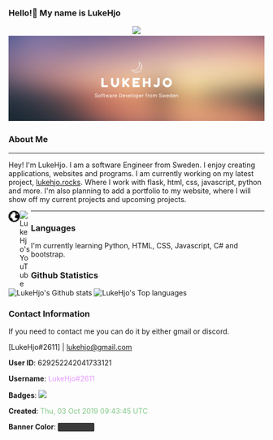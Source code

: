 ### Hello!👋 My name is LukeHjo

<div align="center">
  <a href="https://lukehjo.rocks/" target="_blank">
    <img src="./assets/githubportfolio.gif">
  </a>
  <img src="./assets/LukeHjo.png">
</div>

### About Me
---

Hey! I'm LukeHjo. I am a software Engineer from Sweden. I enjoy creating applications, websites and programs.
I am currently working on my latest project, [lukehjo.rocks](https://lukehjo.rocks). Where I work with flask, html, css, javascript, python and more.
I'm also planning to add a portfolio to my website, where I will show off my current projects and upcoming projects.

[<img align="left" alt="LukeHjo's Portfolio" width="22px" src="https://raw.githubusercontent.com/iconic/open-iconic/master/svg/globe.svg" />](https://lukehjo.rocks/)
[<img align="left" alt="LukeHjo's YouTube" width="22px" src="https://cdn.jsdelivr.net/npm/simple-icons@v3/icons/youtube.svg" />](https://www.youtube.com/channel/UC_-YAH9OBLVVWom_wV4HHxw)

---
### Languages 

I'm currently learning Python, HTML, CSS, Javascript, C# and bootstrap.

### Github Statistics

![LukeHjo's Github stats](https://github-readme-stats.vercel.app/api?username=luke-beep&show_icons=true&theme=tokyonight)
![LukeHjo's Top languages](https://github-readme-stats.vercel.app/api/top-langs/?username=luke-beep&theme=tokyonight)


### Contact Information

If you need to contact me you can do it by either gmail or discord.

[LukeHjo#2611] | lukehjo@gmail.com 

<div class="col-md-4 withdarker"><!----><p><span class="fas fa-user"></span> <strong>User  ID</strong>: <span class="resulth">629252242041733121</span></p><p><span class="fas fa-hashtag"></span> <strong>Username</strong>: <span class="resulth" style="color: rgb(228, 154, 255);"><span>LukeHjo#2611</span><!----></span></p><p><span class="fas fa-tags"></span> <strong>Badges</strong>: <!----><span><img src="/img/flags/7.png" id="bxo7" class="badgepng"><!----></span></p><p><span class="fas fa-asterisk"></span> <strong>Created</strong>: <span class="resulth" style="color: rgb(129, 200, 134);">Thu, 03 Oct 2019 09:43:45 UTC</span></p><p><span class="fas fa-palette"></span> <strong>Banner Color</strong>: <span class="resulth"><!----><span style="border-radius: 2px; vertical-align: sub; display: inline-block; height: 1.1rem; width: 4.5rem; background-color: rgb(59, 59, 59);"></span></span></p></div>